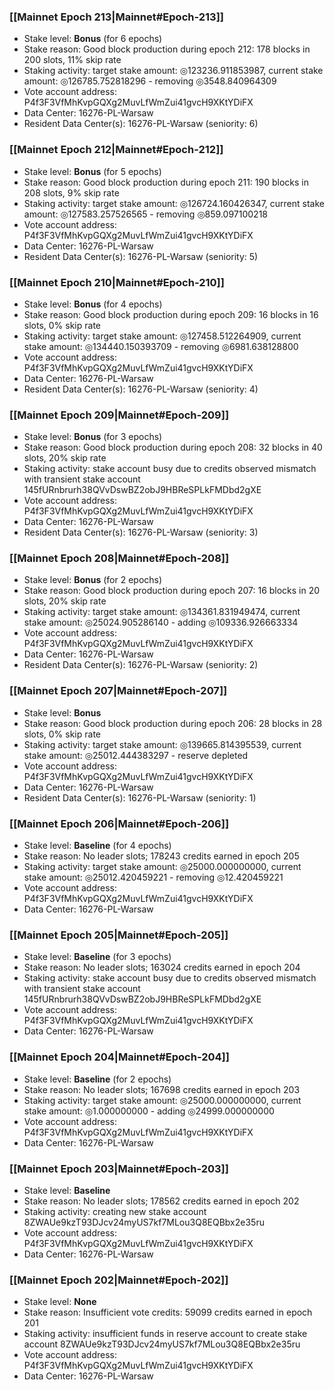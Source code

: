 ### [[Mainnet Epoch 213|Mainnet#Epoch-213]]
* Stake level: **Bonus** (for 6 epochs)
* Stake reason: Good block production during epoch 212: 178 blocks in 200 slots, 11% skip rate
* Staking activity: target stake amount: ◎123236.911853987, current stake amount: ◎126785.752818296 - removing ◎3548.840964309
* Vote account address: P4f3F3VfMhKvpGQXg2MuvLfWmZui41gvcH9XKtYDiFX
* Data Center: 16276-PL-Warsaw
* Resident Data Center(s): 16276-PL-Warsaw (seniority: 6)
### [[Mainnet Epoch 212|Mainnet#Epoch-212]]
* Stake level: **Bonus** (for 5 epochs)
* Stake reason: Good block production during epoch 211: 190 blocks in 208 slots, 9% skip rate
* Staking activity: target stake amount: ◎126724.160426347, current stake amount: ◎127583.257526565 - removing ◎859.097100218
* Vote account address: P4f3F3VfMhKvpGQXg2MuvLfWmZui41gvcH9XKtYDiFX
* Data Center: 16276-PL-Warsaw
* Resident Data Center(s): 16276-PL-Warsaw (seniority: 5)
### [[Mainnet Epoch 210|Mainnet#Epoch-210]]
* Stake level: **Bonus** (for 4 epochs)
* Stake reason: Good block production during epoch 209: 16 blocks in 16 slots, 0% skip rate
* Staking activity: target stake amount: ◎127458.512264909, current stake amount: ◎134440.150393709 - removing ◎6981.638128800
* Vote account address: P4f3F3VfMhKvpGQXg2MuvLfWmZui41gvcH9XKtYDiFX
* Data Center: 16276-PL-Warsaw
* Resident Data Center(s): 16276-PL-Warsaw (seniority: 4)
### [[Mainnet Epoch 209|Mainnet#Epoch-209]]
* Stake level: **Bonus** (for 3 epochs)
* Stake reason: Good block production during epoch 208: 32 blocks in 40 slots, 20% skip rate
* Staking activity: stake account busy due to credits observed mismatch with transient stake account 145fURnbrurh38QVvDswBZ2obJ9HBReSPLkFMDbd2gXE
* Vote account address: P4f3F3VfMhKvpGQXg2MuvLfWmZui41gvcH9XKtYDiFX
* Data Center: 16276-PL-Warsaw
* Resident Data Center(s): 16276-PL-Warsaw (seniority: 3)
### [[Mainnet Epoch 208|Mainnet#Epoch-208]]
* Stake level: **Bonus** (for 2 epochs)
* Stake reason: Good block production during epoch 207: 16 blocks in 20 slots, 20% skip rate
* Staking activity: target stake amount: ◎134361.831949474, current stake amount: ◎25024.905286140 - adding ◎109336.926663334
* Vote account address: P4f3F3VfMhKvpGQXg2MuvLfWmZui41gvcH9XKtYDiFX
* Data Center: 16276-PL-Warsaw
* Resident Data Center(s): 16276-PL-Warsaw (seniority: 2)
### [[Mainnet Epoch 207|Mainnet#Epoch-207]]
* Stake level: **Bonus**
* Stake reason: Good block production during epoch 206: 28 blocks in 28 slots, 0% skip rate
* Staking activity: target stake amount: ◎139665.814395539, current stake amount: ◎25012.444383297 - reserve depleted
* Vote account address: P4f3F3VfMhKvpGQXg2MuvLfWmZui41gvcH9XKtYDiFX
* Data Center: 16276-PL-Warsaw
* Resident Data Center(s): 16276-PL-Warsaw (seniority: 1)
### [[Mainnet Epoch 206|Mainnet#Epoch-206]]
* Stake level: **Baseline** (for 4 epochs)
* Stake reason: No leader slots; 178243 credits earned in epoch 205
* Staking activity: target stake amount: ◎25000.000000000, current stake amount: ◎25012.420459221 - removing ◎12.420459221
* Vote account address: P4f3F3VfMhKvpGQXg2MuvLfWmZui41gvcH9XKtYDiFX
* Data Center: 16276-PL-Warsaw
### [[Mainnet Epoch 205|Mainnet#Epoch-205]]
* Stake level: **Baseline** (for 3 epochs)
* Stake reason: No leader slots; 163024 credits earned in epoch 204
* Staking activity: stake account busy due to credits observed mismatch with transient stake account 145fURnbrurh38QVvDswBZ2obJ9HBReSPLkFMDbd2gXE
* Vote account address: P4f3F3VfMhKvpGQXg2MuvLfWmZui41gvcH9XKtYDiFX
* Data Center: 16276-PL-Warsaw
### [[Mainnet Epoch 204|Mainnet#Epoch-204]]
* Stake level: **Baseline** (for 2 epochs)
* Stake reason: No leader slots; 167698 credits earned in epoch 203
* Staking activity: target stake amount: ◎25000.000000000, current stake amount: ◎1.000000000 - adding ◎24999.000000000
* Vote account address: P4f3F3VfMhKvpGQXg2MuvLfWmZui41gvcH9XKtYDiFX
* Data Center: 16276-PL-Warsaw
### [[Mainnet Epoch 203|Mainnet#Epoch-203]]
* Stake level: **Baseline**
* Stake reason: No leader slots; 178562 credits earned in epoch 202
* Staking activity: creating new stake account 8ZWAUe9kzT93DJcv24myUS7kf7MLou3Q8EQBbx2e35ru
* Vote account address: P4f3F3VfMhKvpGQXg2MuvLfWmZui41gvcH9XKtYDiFX
* Data Center: 16276-PL-Warsaw
### [[Mainnet Epoch 202|Mainnet#Epoch-202]]
* Stake level: **None**
* Stake reason: Insufficient vote credits: 59099 credits earned in epoch 201
* Staking activity: insufficient funds in reserve account to create stake account 8ZWAUe9kzT93DJcv24myUS7kf7MLou3Q8EQBbx2e35ru
* Vote account address: P4f3F3VfMhKvpGQXg2MuvLfWmZui41gvcH9XKtYDiFX
* Data Center: 16276-PL-Warsaw